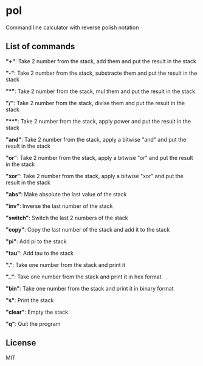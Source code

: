 # pol
Command line calculator with reverse polish notation

## List of commands
__"+"__: Take 2 number from the stack, add them and put the result in the stack

__"-"__: Take 2 number from the stack, substracte them and put the result in the stack

__"*"__: Take 2 number from the stack, mul them and put the result in the stack

__"/"__: Take 2 number from the stack, divise them and put the result in the stack

__"**"__: Take 2 number from the stack, apply power and put the result in the stack

__"and"__: Take 2 number from the stack, apply a bitwise "and" and put the result in the stack

__"or"__: Take 2 number from the stack, apply a bitwise "or" and put the result in the stack

__"xor"__: Take 2 number from the stack, apply a bitwise "xor" and put the result in the stack

__"abs"__: Make absolute the last value of the stack

__"inv"__: Inverse the last number of the stack

__"switch"__: Switch the last 2 numbers of the stack

__"copy"__: Copy the last number of the stack and add it to the stack

__"pi"__: Add pi to the stack

__"tau"__: Add tau to the stack

__"."__: Take one number from the stack and print it

__".."__: Take one number from the stack and print it in hex format

__"bin"__: Take one number from the stack and print it in binary format

__"s"__: Print the stack

__"clear"__: Empty the stack

__"q"__: Quit the program


## License
MIT
